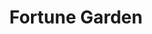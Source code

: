 ---
layout: place
title: "Fortune Garden"
permalink: /pennsylvania/red-lion/fortune-garden.html
stateAbbr: PA
stateName: Pennsylvania
cityName: Red Lion
place_id: ChIJqUIMWrWHyIkRDi1Jnwj6lgk
photos:
  - name: >-
      places/ChIJqUIMWrWHyIkRDi1Jnwj6lgk/photos/AeeoHcK_56oTf5VzqWDDRawiT-SrhJ3O_BXAo3DX7PZTy7t8fM72_XbLyZYsTXKBqrAymp0A5vQufsysCTh63U4yONhgU7sv8hqK1oeyyzXwCO7MszDorliuPVF7Vab3zkL_snhofWVbyVbZiuUHzzYvdBWfRvrf4lv5iHziAUyshA_mcX5wz7bVqYG3azehrarefQu5moSayX-D0_H2iyYmOw1PO6FSDcCCrXheR6xOw77omqLfOn0jQbFA6sBWShCc3nW2mnGsRQW2AbE_4ipI62D23wCM5gnEvR-nQeF-vIg0WPMytFSlsVWNt0K5xQKPYt1aponYGhDeZLPYCnxCOGIJzWQXE1Jtx6EYLo-sqvhcePawasGxphSy13bKKjDNj810f2-cJsPkFKXpaZ9kv6P498Y7NhrqH3Qs0d1QslXN-Q
    widthPx: 1080
    heightPx: 1920
    authorAttributions:
      - displayName: Doug Crawford
        uri: https://maps.google.com/maps/contrib/113111111724500905198
        photoUri: >-
          https://lh3.googleusercontent.com/a-/ALV-UjV8tvamtPLQxdfWWFCWool9P7AKv1vY7sEAmkbdFkHOhjbVrhlB=s100-p-k-no-mo
    flagContentUri: >-
      https://www.google.com/local/imagery/report/?cb_client=maps_api_places.places_api&image_key=!1e10!2sCIHM0ogKEICAgIC4srHxLQ&hl=en-US
    googleMapsUri: >-
      https://www.google.com/maps/place//data=!3m4!1e2!3m2!1sCIHM0ogKEICAgIC4srHxLQ!2e10!4m2!3m1!1s0x89c887b55a0c42a9:0x996fa089f492d0e
  - name: >-
      places/ChIJqUIMWrWHyIkRDi1Jnwj6lgk/photos/AeeoHcI3Q4FsB2iniPwBNhqpQ6P0MnY8NzPPjOo3FMRvFTG2CxXYRglYbuzKNpepYUNJZw2B44Oc5VeGntV3qZyxlvwlxwe3YSitjAVp4t926TtIqm89hpk8GYftnZUyT6MFe_TAFlhOWizZS6bNjyOyrKiZHodUXj1VmLf8OeNXpLOrOsvybLbEk4myEfVf8Zikw9snc-be6D-f98hXnw8Lu4adp7bH8L4-WQQOmYGGUqY_Ow0gqcuJWfA7j-vKkio8fDA9ywJrAM2OIl56R0lk2TeuypipXoUOhNed8F0Z8kdYcN-JXZqsAetkDwP36k3q7K0ExWmh3gmZMWwSTmyy_HuL71JEDkUyrVV3MH8KoTNKmlD_4R8JeZjQRh41Qhful1v15FHZcJU4J6KrcDx8mBsKqI8mR9M3ZvtWPERAPneGK--4
    widthPx: 3120
    heightPx: 4160
    authorAttributions:
      - displayName: J J
        uri: https://maps.google.com/maps/contrib/118035343763562348435
        photoUri: >-
          https://lh3.googleusercontent.com/a-/ALV-UjWtTMxOrspYXZ5gx4q5KyCSajgQGSUDrdyhh4FoKqytkKA0gyAq=s100-p-k-no-mo
    flagContentUri: >-
      https://www.google.com/local/imagery/report/?cb_client=maps_api_places.places_api&image_key=!1e10!2sCIHM0ogKEICAgICu7t-Y8AE&hl=en-US
    googleMapsUri: >-
      https://www.google.com/maps/place//data=!3m4!1e2!3m2!1sCIHM0ogKEICAgICu7t-Y8AE!2e10!4m2!3m1!1s0x89c887b55a0c42a9:0x996fa089f492d0e
  - name: >-
      places/ChIJqUIMWrWHyIkRDi1Jnwj6lgk/photos/AeeoHcKcBLhlFsUhOxj3iYTDuqAwD777tEJkZhxECAsRVCuEjc1dxvSiIT39eVFE2bx8zzpvbtQhTd0j_OK0ZkpKhwzgrOXpFs47adYvwZRM2pnbrDaZn0ZLIEfNZH5JIHQ7ij8lwHmJA6Iggfa9vqbWcYxd7zrGpPGL3MuFRYqlDmXBqjZvDjWCKOBXJOj0_hErqxe73chTdODz_MM73V23FrhZGikjb-or_YwuQDI-NCozQQZznqe_ziTGnRD4g_Q64EhrpoO2RG3yWuCHvEBHNEyACYuBubr2sTWX6Gx4x-LA5Q
    widthPx: 4032
    heightPx: 3024
    authorAttributions:
      - displayName: Fortune Garden
        uri: https://maps.google.com/maps/contrib/107322865736888357173
        photoUri: >-
          https://lh3.googleusercontent.com/a/ACg8ocIUWHlsnZV685g1jyVE7aKU6_t-GT-1IY_tdwqOFCEpb1z45g=s100-p-k-no-mo
    flagContentUri: >-
      https://www.google.com/local/imagery/report/?cb_client=maps_api_places.places_api&image_key=!1e10!2sAF1QipNWQL31We9Rryo0imoGBPeYypH3XciBJOKcoVCk&hl=en-US
    googleMapsUri: >-
      https://www.google.com/maps/place//data=!3m4!1e2!3m2!1sAF1QipNWQL31We9Rryo0imoGBPeYypH3XciBJOKcoVCk!2e10!4m2!3m1!1s0x89c887b55a0c42a9:0x996fa089f492d0e
  - name: >-
      places/ChIJqUIMWrWHyIkRDi1Jnwj6lgk/photos/AeeoHcK96DPzYpW2Kc3T1SCi3zGB0mYKWJXOSIcfxL3CzDsxXrMJ4anfMbSDuByka_Ef6_EX3rxUl36y5pDv3ycliQCWwF8BBky9RKQyOhK-8BaRxDZE7p_P_TUOh_HtHf5rj2TjnBObG_paFX81Vh-5xOgSgKYYnbb0AMcdYwRYDcDMHIT7E3_cOgvW2Eg69nY47dIUzkf-9o9mM-u0cfLZe0jl1mrMsmjsFxNRmAGxE2_IJVdoX95yy1gdjGnVgU9vi4UMo0068a88uZG8zf7eqC2j0zHEgKSwdaTgDUcgCiICgq0RBdQSGE-YXE4BpquAW5slPbGMsWHl3bCO3G72yOqfjqIERxhjh2geenLHvOMnRRQ27w8MRpJLgKBctpHdWIs6lympJl_UQjCxsb2iAZo4u_-P3l3gik7-kQ2moY4
    widthPx: 4032
    heightPx: 2268
    authorAttributions:
      - displayName: Joe Albergo
        uri: https://maps.google.com/maps/contrib/114679231799679333643
        photoUri: >-
          https://lh3.googleusercontent.com/a-/ALV-UjVooVNCpzdzdRaRep5KOuTlMdz0ArBjwnYVU7NY18QObfIPvJNsuA=s100-p-k-no-mo
    flagContentUri: >-
      https://www.google.com/local/imagery/report/?cb_client=maps_api_places.places_api&image_key=!1e10!2sCIHM0ogKEICAgIDkpJjpYw&hl=en-US
    googleMapsUri: >-
      https://www.google.com/maps/place//data=!3m4!1e2!3m2!1sCIHM0ogKEICAgIDkpJjpYw!2e10!4m2!3m1!1s0x89c887b55a0c42a9:0x996fa089f492d0e
  - name: >-
      places/ChIJqUIMWrWHyIkRDi1Jnwj6lgk/photos/AeeoHcJPJJVbbgII5wLbOk9M62bfJUJzzrv4UQaHeTnB-5U1Di6djKn2Y-PgqLs0DJGwH71H4adQ3TYf82fDzRLmPD22BHaWe15WdkfE5UsS41NgbAZLC1WV_5MAbmj8FYihJY2QqqgQmEFlM-4bykeUcORrDPBFEYyl4oSWvf7L3WetotKTOupMZ8lLwTSRqGNBp0V-J9q5riVo9JxA-AdGT9Yf_aEPPsRIugGUgQomQZTwFZgnoo1AQvELrBidiUmmyqQhXYLNOIuw-a8osVgRFUYQpuivfRImHVqKa_lHqiFdp_r7_UndZx_vg_UKJiW79IOEWEHzlfVemDaGanAudrPLfqCd1mqyRA9kxbOeZx8Uru_3pG7cfv47DTlHb9KS_yphIiLHQOoCYaJtvJoFEp2VwmSnIc37Vc96C51mw6Cekg
    widthPx: 4160
    heightPx: 3120
    authorAttributions:
      - displayName: J J
        uri: https://maps.google.com/maps/contrib/118035343763562348435
        photoUri: >-
          https://lh3.googleusercontent.com/a-/ALV-UjWtTMxOrspYXZ5gx4q5KyCSajgQGSUDrdyhh4FoKqytkKA0gyAq=s100-p-k-no-mo
    flagContentUri: >-
      https://www.google.com/local/imagery/report/?cb_client=maps_api_places.places_api&image_key=!1e10!2sCIHM0ogKEICAgICu7t-YcA&hl=en-US
    googleMapsUri: >-
      https://www.google.com/maps/place//data=!3m4!1e2!3m2!1sCIHM0ogKEICAgICu7t-YcA!2e10!4m2!3m1!1s0x89c887b55a0c42a9:0x996fa089f492d0e
  - name: >-
      places/ChIJqUIMWrWHyIkRDi1Jnwj6lgk/photos/AeeoHcI6nKgOTHU4anE0Tlrp73C0r4SIs2n72BK0tTgjxRojuwKlKP0ZfvOOtRfzjMzZtQPWs-HUwELXAfMQTLiplL7l9ArqsspG0-pnVsc-myBoXy6F9L30OJTMoVBkPB0K4qzpjjuVWA4G48U6_XDlLcrWwngjcYkjMb8NebZYyRfuUk67tL-oCYmV38GczhkihVZtI8XPRrm0qbZiAmcHNyyuSGPI02CcOEzSk0786sSXd8bTwaqww68-Ccv4Qb31-ydCCCVjFBgCxM2l7tp2iMuMVoY4O5r14U9lsKRAVb2jX71ur6NmBb-DTwRUpFEca7yDbLLOlA17x3KfaTSymHVaN_VKb4WPNSBoKDAWpwkA6cBV8y6ReyFE9loGTp86t4WiY6c-_BD1OH0UJEndbk2Lg_z7EALYOoyMeBf25smGQgcc
    widthPx: 4032
    heightPx: 2268
    authorAttributions:
      - displayName: Joe Albergo
        uri: https://maps.google.com/maps/contrib/114679231799679333643
        photoUri: >-
          https://lh3.googleusercontent.com/a-/ALV-UjVooVNCpzdzdRaRep5KOuTlMdz0ArBjwnYVU7NY18QObfIPvJNsuA=s100-p-k-no-mo
    flagContentUri: >-
      https://www.google.com/local/imagery/report/?cb_client=maps_api_places.places_api&image_key=!1e10!2sCIHM0ogKEICAgIDkpPiglgE&hl=en-US
    googleMapsUri: >-
      https://www.google.com/maps/place//data=!3m4!1e2!3m2!1sCIHM0ogKEICAgIDkpPiglgE!2e10!4m2!3m1!1s0x89c887b55a0c42a9:0x996fa089f492d0e
  - name: >-
      places/ChIJqUIMWrWHyIkRDi1Jnwj6lgk/photos/AeeoHcIn0UAr_GA2uObYwNAT9hpiDYtVypQFjrPSlsqyFYV4ZZMHNz_3KstUaNAH5JpKDCRHQ-Nm2KW0NbhTVbCW8STlu2b67MkMSzK2p7LO4n0-neQkECoQ6X1-CZomribNyYU7KtRnY5CraoEGryj-LdfM2ALwL9EFz8oJwjhsf1XFWZCgRUcRVXY8yPurZd_iImlsgdNNuBzTi3UoBbB7qxJj3iHAOvotBBZguNpIau8NjLJU06mr7sBoYhpP6H4v7SBHMkgf97qhEo7Wzske3aPXRx7cOol0ZRl-mt8R4vHMuw-9CzppICxvuTGlm884pli0GzLOQlZmzFaA5rEuFoq8D35PZ1E7W7JAjox57dhPSEPOxGfgA0s94svp7hUMLikrCLDopfWacT9m5N2bjvGg6-j6s-sdkLX97MIE1l-2F-aV
    widthPx: 3456
    heightPx: 4608
    authorAttributions:
      - displayName: Jeffree Garcia
        uri: https://maps.google.com/maps/contrib/113773576012949657965
        photoUri: >-
          https://lh3.googleusercontent.com/a/ACg8ocJ5EKwsqzjk8XEofuUU9_QpLvSkPx0oyTpu5xm0PQ-8vzjr0A=s100-p-k-no-mo
    flagContentUri: >-
      https://www.google.com/local/imagery/report/?cb_client=maps_api_places.places_api&image_key=!1e10!2sCIHM0ogKEICAgICcrtbj1gE&hl=en-US
    googleMapsUri: >-
      https://www.google.com/maps/place//data=!3m4!1e2!3m2!1sCIHM0ogKEICAgICcrtbj1gE!2e10!4m2!3m1!1s0x89c887b55a0c42a9:0x996fa089f492d0e
  - name: >-
      places/ChIJqUIMWrWHyIkRDi1Jnwj6lgk/photos/AeeoHcKr_7h0hD03sQjRyMJGh_Y3TZiE8-GrRv4oKKg4-DaNQOcW7bQQT2CcJiR8xxoVlxV1c4SPIVtBe-fq44mvbTaUJuvLnHL-fxQYzCTcC-qqDuNeXm3H3x9s_WcEz6U93V5j_XxnWQ9ZgChhyjmTRPZNKTTCc960Gnv4dqgxVBjT4XhshcQdpuCxw8a4wS5TLGCwVmtGD6uMA53e0HyNfgjhy7mD-VN6Lgm4fiW6INa3mJ9A7Ar1MCYdHO6DSJFtGAuFRtxboZrJlM1kp8fA-vS23behRsPd-ytvLq1uJ6UqWlT9GwN6rR8I45DfKMPUW5uBO3_uQzr5M65Xr6B1l8sfIDHy3vshVM_161ChH06jKE1HbLHLtlplddZBnw0BFYvH2l46tdKX5p_0dbIHZPcWKtytJkn9Hu31rASDhybf1g
    widthPx: 1080
    heightPx: 1920
    authorAttributions:
      - displayName: Anna Santiago
        uri: https://maps.google.com/maps/contrib/100616114301506515408
        photoUri: >-
          https://lh3.googleusercontent.com/a-/ALV-UjVK3xHJLhqMVf1MjZrqALNTTSl2liSaF6XSbjbxxIBH99U7BBaW=s100-p-k-no-mo
    flagContentUri: >-
      https://www.google.com/local/imagery/report/?cb_client=maps_api_places.places_api&image_key=!1e10!2sCIHM0ogKEICAgICCuPTGaw&hl=en-US
    googleMapsUri: >-
      https://www.google.com/maps/place//data=!3m4!1e2!3m2!1sCIHM0ogKEICAgICCuPTGaw!2e10!4m2!3m1!1s0x89c887b55a0c42a9:0x996fa089f492d0e
  - name: >-
      places/ChIJqUIMWrWHyIkRDi1Jnwj6lgk/photos/AeeoHcLdJc9x7OHvVe5TJWOlTgeeC_7crf10V3Jsj-0kauoB5Drm-KVrpx_Sbfh7WNr09fHTn9TGT38i97pZ4kxfsnxxGaLFrQEpMJPuGe18q_U1FW0jPSsNJ9w4xUCbJrMrX9dtA-14ZwIgRUk4HRoPlrzvZxAky7jiJdKN5UqSPSwborNoe8QhoZxJCwrT5hLt60_BD9sPeOe65btxp7xhqOFYxnEcknfTMxcp-IU_vYoxNhpCsGqNvyJpgBF-wx9FUdcApttC3Yn_orzlUf3TiPKZpi2i9n_m5b5sP6pvddpIET4yTRN_7k5NNaMJxyJ5QYlRCUmhq6oQLfZW2u9a00VV9tyR1BERvklepBSq-LCtCV8yurXqgoFATeuHbwAkW_Y_Iiwn8yxNQEfJs9PpnNEYvCixVDVTF0HCa_7F5J7r4Q
    widthPx: 3328
    heightPx: 1872
    authorAttributions:
      - displayName: Phil “Splinterguy”
        uri: https://maps.google.com/maps/contrib/118030900099553824967
        photoUri: >-
          https://lh3.googleusercontent.com/a-/ALV-UjXmIST5aFCoAVQ6GdoUs-mXW0iL8KGrC3vMywy_C7aJryPg4vdd=s100-p-k-no-mo
    flagContentUri: >-
      https://www.google.com/local/imagery/report/?cb_client=maps_api_places.places_api&image_key=!1e10!2sCIHM0ogKEICAgIC4-_rzWw&hl=en-US
    googleMapsUri: >-
      https://www.google.com/maps/place//data=!3m4!1e2!3m2!1sCIHM0ogKEICAgIC4-_rzWw!2e10!4m2!3m1!1s0x89c887b55a0c42a9:0x996fa089f492d0e
  - name: >-
      places/ChIJqUIMWrWHyIkRDi1Jnwj6lgk/photos/AeeoHcLlOBRYwQVDHxXSJyx2BgGD_CgBt5cIvUxHuTvJH8CR-_nVDcDqFEHKf1NxY1aAbgu1hXKmPHKhsQDixKr5Aw8UFNhdiW8QectHEu6psawC-fOvuYwly3T1o3-n1Ss3TYIf65AbcTFvlTIBomJv8TqfpG7hZQfMGJ8nJqJ9veJqhKu-R7IypGYAP7M64X4SWyED3cNVvO6qUEJ47rgbtnMArDvvE0HPqcJELmArn-IG3lq2HrfhN6tuzePr0GMfJY-LFTyB2GhtMdALDpz78uXRX0euIl51STDMkqDLSEy93rB6QIPb8lpDlb2gxVB7JNDHTRgPCEjuVr6dr0TyzQIgabgyGzNdqvD1wZsSwx-3P8Sv-8ydYC4F7HIJSmkCRTwjUgNE-Uc19NWX4VftX-PmAmpYAcMQMi__WRA1j4XQ6bBD
    widthPx: 1080
    heightPx: 1920
    authorAttributions:
      - displayName: Doug Crawford
        uri: https://maps.google.com/maps/contrib/113111111724500905198
        photoUri: >-
          https://lh3.googleusercontent.com/a-/ALV-UjV8tvamtPLQxdfWWFCWool9P7AKv1vY7sEAmkbdFkHOhjbVrhlB=s100-p-k-no-mo
    flagContentUri: >-
      https://www.google.com/local/imagery/report/?cb_client=maps_api_places.places_api&image_key=!1e10!2sCIHM0ogKEICAgIC4srHlrQE&hl=en-US
    googleMapsUri: >-
      https://www.google.com/maps/place//data=!3m4!1e2!3m2!1sCIHM0ogKEICAgIC4srHlrQE!2e10!4m2!3m1!1s0x89c887b55a0c42a9:0x996fa089f492d0e
address: '760 W Broadway #1914, Red Lion, PA 17356, USA'
street: '760 W Broadway #1914'
city: Red Lion
state: PA
zip: '17356'
country: USA
neighborhood: null
latitude: '39.896495'
longitude: '-76.617808'
accessibility_options:
  wheelchairAccessibleParking: true
  wheelchairAccessibleEntrance: true
  wheelchairAccessibleRestroom: true
  wheelchairAccessibleSeating: true
business_status: OPERATIONAL
name: Fortune Garden
google_maps_links:
  directionsUri: >-
    https://www.google.com/maps/dir//''/data=!4m7!4m6!1m1!4e2!1m2!1m1!1s0x89c887b55a0c42a9:0x996fa089f492d0e!3e0
  placeUri: https://maps.google.com/?cid=691014507787005198
  writeAReviewUri: >-
    https://www.google.com/maps/place//data=!4m3!3m2!1s0x89c887b55a0c42a9:0x996fa089f492d0e!12e1
  reviewsUri: >-
    https://www.google.com/maps/place//data=!4m4!3m3!1s0x89c887b55a0c42a9:0x996fa089f492d0e!9m1!1b1
  photosUri: >-
    https://www.google.com/maps/place//data=!4m3!3m2!1s0x89c887b55a0c42a9:0x996fa089f492d0e!10e5
primary_type: Chinese Restaurant
opening_hours:
  regular: null
  current: null
secondary_opening_hours:
  regular:
    weekdayDescriptions: null
    type: null
  current:
    weekdayDescriptions: null
    type: null
phone: (717) 246-0110
price_level: PRICE_LEVEL_INEXPENSIVE
price_range: $10 &ndash; $20
rating: '4.0'
rating_count: 226
website: null
description: null
reviews: null
parking_options: null
payment_options: null
allow_dogs: null
curbside_pickup: null
delivery: null
dine_in: null
good_for_children: null
good_for_groups: null
good_for_sports: null
live_music: null
menu_for_children: null
outdoor_seating: null
reservable: null
restroom: null
serves_beer: null
serves_breakfast: null
serves_brunch: null
serves_cocktails: null
serves_coffee: null
serves_dinner: null
serves_dessert: null
serves_lunch: null
serves_vegetarian_food: null
serves_wine: null
takeout: null

---